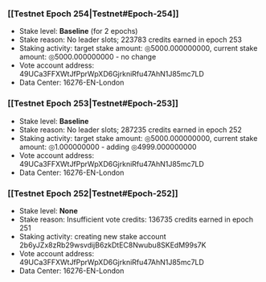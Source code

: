 ### [[Testnet Epoch 254|Testnet#Epoch-254]]
* Stake level: **Baseline** (for 2 epochs)
* Stake reason: No leader slots; 223783 credits earned in epoch 253
* Staking activity: target stake amount: ◎5000.000000000, current stake amount: ◎5000.000000000 - no change
* Vote account address: 49UCa3FFXWtJfPprWpXD6GjrkniRfu47AhN1J85mc7LD
* Data Center: 16276-EN-London
### [[Testnet Epoch 253|Testnet#Epoch-253]]
* Stake level: **Baseline**
* Stake reason: No leader slots; 287235 credits earned in epoch 252
* Staking activity: target stake amount: ◎5000.000000000, current stake amount: ◎1.000000000 - adding ◎4999.000000000
* Vote account address: 49UCa3FFXWtJfPprWpXD6GjrkniRfu47AhN1J85mc7LD
* Data Center: 16276-EN-London
### [[Testnet Epoch 252|Testnet#Epoch-252]]
* Stake level: **None**
* Stake reason: Insufficient vote credits: 136735 credits earned in epoch 251
* Staking activity: creating new stake account 2b6yJZx8zRb29wsvdijB6zkDtEC8Nwubu8SKEdM99s7K
* Vote account address: 49UCa3FFXWtJfPprWpXD6GjrkniRfu47AhN1J85mc7LD
* Data Center: 16276-EN-London